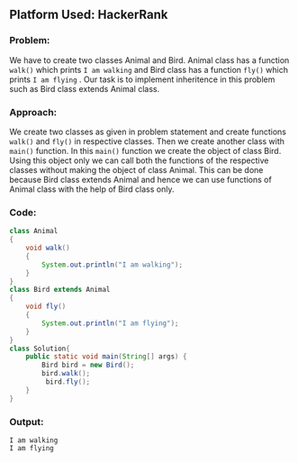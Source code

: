 ## Platform Used: HackerRank

### Problem:
We have to create two classes Animal and Bird. Animal class has a function `walk()` which prints `I am walking` and Bird class has a function `fly()` which prints `I am flying` . 
Our task is to implement inheritence in this problem such as Bird class extends Animal class.

### Approach:
We create two classes as given in problem statement and create functions `walk()` and `fly()` in respective classes. Then we create another class with `main()` function. In this `main()` function we create the object of class Bird. Using this object only we can call both the functions of the respective classes without making the object of class Animal. This can be done because Bird class extends Animal and hence we can use functions of Animal class with the help of Bird class only.

### Code:

```java
class Animal
{
    void walk()
    {
        System.out.println("I am walking");
    }
}
class Bird extends Animal
{
    void fly()
    {
        System.out.println("I am flying");
    }
}
class Solution{
    public static void main(String[] args) {
        Bird bird = new Bird();
        bird.walk();
         bird.fly();
    }
}
```

### Output:

```
I am walking
I am flying
```
